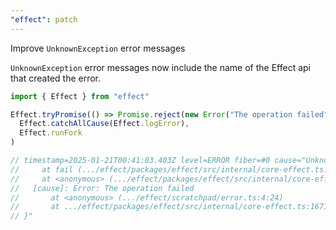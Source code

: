 ```yaml
---
"effect": patch
---
```


Improve `UnknownException` error messages

`UnknownException` error messages now include the name of the Effect api that
created the error.

```ts
import { Effect } from "effect"

Effect.tryPromise(() => Promise.reject(new Error("The operation failed"))).pipe(
  Effect.catchAllCause(Effect.logError),
  Effect.runFork
)

// timestamp=2025-01-21T00:41:03.403Z level=ERROR fiber=#0 cause="UnknownException: An unknown error occurred in Effect.tryPromise
//     at fail (.../effect/packages/effect/src/internal/core-effect.ts:1654:19)
//     at <anonymous> (.../effect/packages/effect/src/internal/core-effect.ts:1674:26) {
//   [cause]: Error: The operation failed
//       at <anonymous> (.../effect/scratchpad/error.ts:4:24)
//       at .../effect/packages/effect/src/internal/core-effect.ts:1671:7
// }"
```
